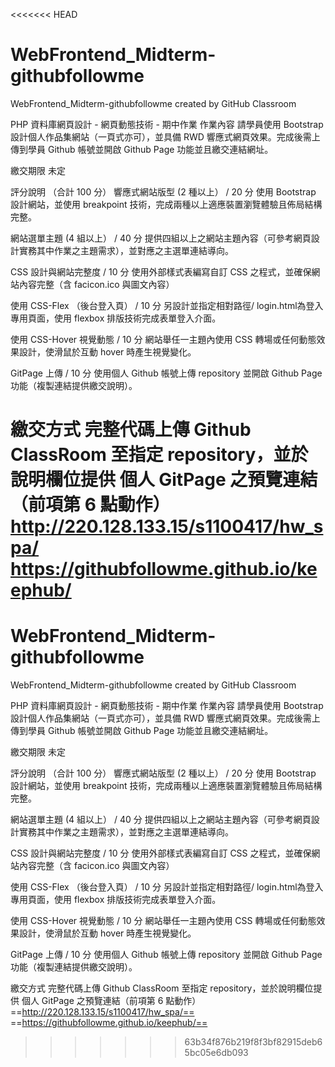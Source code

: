 <<<<<<< HEAD
# WebFrontend_Midterm-githubfollowme
WebFrontend_Midterm-githubfollowme created by GitHub Classroom

PHP 資料庫網頁設計 - 網頁動態技術 - 期中作業
作業內容
請學員使⽤ Bootstrap 設計個人作品集網站（一頁式亦可），並具備 RWD 響應式網頁效果。完成後需上傳到學員 Github 帳號並開啟 Github Page 功能並且繳交連結網址。

繳交期限
未定

評分說明 （合計 100 分）
響應式網站版型 (2 種以上） / 20 分
使用 Bootstrap 設計網站，並使用 breakpoint 技術，完成兩種以上適應裝置瀏覽體驗且佈局結構完整。

網站選單主題 (4 組以上） / 40 分
提供四組以上之網站主題內容（可參考網頁設計實務其中作業之主題需求），並對應之主選單連結導向。

CSS 設計與網站完整度 / 10 分
使用外部樣式表編寫自訂 CSS 之程式，並確保網站內容完整（含 facicon.ico 與圖文內容）

使用 CSS-Flex （後台登入頁） / 10 分
另設計並指定相對路徑/ login.html為登入專用頁面，使用 flexbox 排版技術完成表單登入介面。

使用 CSS-Hover 視覺動態 / 10 分
網站舉任一主題內使用 CSS 轉場或任何動態效果設計，使滑鼠於互動 hover 時產生視覺變化。

GitPage 上傳 / 10 分
使用個人 Github 帳號上傳 repository 並開啟 Github Page 功能（複製連結提供繳交說明）。

繳交方式
完整代碼上傳 Github ClassRoom 至指定 repository，並於說明欄位提供 個人 GitPage 之預覽連結（前項第 6 點動作）
http://220.128.133.15/s1100417/hw_spa/
https://githubfollowme.github.io/keephub/
=======
# WebFrontend_Midterm-githubfollowme
WebFrontend_Midterm-githubfollowme created by GitHub Classroom

PHP 資料庫網頁設計 - 網頁動態技術 - 期中作業
作業內容
請學員使⽤ Bootstrap 設計個人作品集網站（一頁式亦可），並具備 RWD 響應式網頁效果。完成後需上傳到學員 Github 帳號並開啟 Github Page 功能並且繳交連結網址。

繳交期限
未定

評分說明 （合計 100 分）
響應式網站版型 (2 種以上） / 20 分
使用 Bootstrap 設計網站，並使用 breakpoint 技術，完成兩種以上適應裝置瀏覽體驗且佈局結構完整。

網站選單主題 (4 組以上） / 40 分
提供四組以上之網站主題內容（可參考網頁設計實務其中作業之主題需求），並對應之主選單連結導向。

CSS 設計與網站完整度 / 10 分
使用外部樣式表編寫自訂 CSS 之程式，並確保網站內容完整（含 facicon.ico 與圖文內容）

使用 CSS-Flex （後台登入頁） / 10 分
另設計並指定相對路徑/ login.html為登入專用頁面，使用 flexbox 排版技術完成表單登入介面。

使用 CSS-Hover 視覺動態 / 10 分
網站舉任一主題內使用 CSS 轉場或任何動態效果設計，使滑鼠於互動 hover 時產生視覺變化。

GitPage 上傳 / 10 分
使用個人 Github 帳號上傳 repository 並開啟 Github Page 功能（複製連結提供繳交說明）。

繳交方式
完整代碼上傳 Github ClassRoom 至指定 repository，並於說明欄位提供 個人 GitPage 之預覽連結（前項第 6 點動作）
==http://220.128.133.15/s1100417/hw_spa/==
==https://githubfollowme.github.io/keephub/==
>>>>>>> 63b34f876b219f8f3bf82915deb65bc05e6db093
